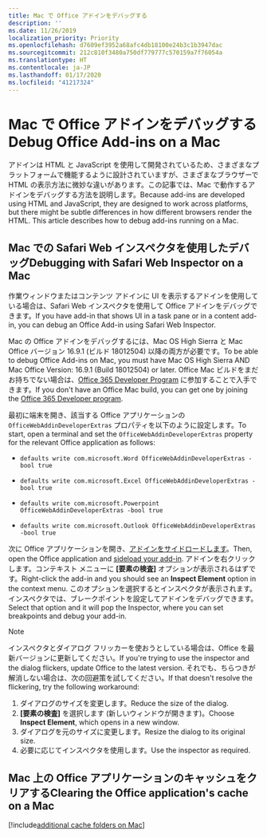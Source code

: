```yaml
---
title: Mac で Office アドインをデバッグする
description: ''
ms.date: 11/26/2019
localization_priority: Priority
ms.openlocfilehash: d7609ef3952a68afc4db18100e24b3c1b3947dac
ms.sourcegitcommit: 212c810f3480a750df779777c570159a7f76054a
ms.translationtype: HT
ms.contentlocale: ja-JP
ms.lasthandoff: 01/17/2020
ms.locfileid: "41217324"
---
```

# <a name="debug-office-add-ins-on-a-mac"></a><span data-ttu-id="15340-102">Mac で Office アドインをデバッグする</span><span class="sxs-lookup"><span data-stu-id="15340-102">Debug Office Add-ins on a Mac</span></span>

<span data-ttu-id="15340-p101">アドインは HTML と JavaScript を使用して開発されているため、さまざまなプラットフォームで機能するように設計されていますが、さまざまなブラウザーで HTML の表示方法に微妙な違いがあります。この記事では、Mac で動作するアドインをデバッグする方法を説明します。</span><span class="sxs-lookup"><span data-stu-id="15340-p101">Because add-ins are developed using HTML and JavaScript, they are designed to work across platforms, but there might be subtle differences in how different browsers render the HTML. This article describes how to debug add-ins running on a Mac.</span></span>

## <a name="debugging-with-safari-web-inspector-on-a-mac"></a><span data-ttu-id="15340-105">Mac での Safari Web インスペクタを使用したデバッグ</span><span class="sxs-lookup"><span data-stu-id="15340-105">Debugging with Safari Web Inspector on a Mac</span></span>

<span data-ttu-id="15340-106">作業ウィンドウまたはコンテンツ アドインに UI を表示するアドインを使用している場合は、Safari Web インスペクタを使用して Office アドインをデバッグできます。</span><span class="sxs-lookup"><span data-stu-id="15340-106">If you have add-in that shows UI in a task pane or in a content add-in, you can debug an Office Add-in using Safari Web Inspector.</span></span>

<span data-ttu-id="15340-107">Mac の Office アドインをデバッグするには、Mac OS High Sierra と Mac Office バージョン 16.9.1 (ビルド 18012504) 以降の両方が必要です。</span><span class="sxs-lookup"><span data-stu-id="15340-107">To be able to debug Office Add-ins on Mac, you must have Mac OS High Sierra AND Mac Office Version: 16.9.1 (Build 18012504) or later.</span></span> <span data-ttu-id="15340-108">Office Mac ビルドをまだお持ちでない場合は、[Office 365 Developer Program](https://developer.microsoft.com/office/dev-program) に参加することで入手できます。</span><span class="sxs-lookup"><span data-stu-id="15340-108">If you don't have an Office Mac build, you can get one by joining the [Office 365 Developer program](https://developer.microsoft.com/office/dev-program).</span></span>

<span data-ttu-id="15340-109">最初に端末を開き、該当する Office アプリケーションの `OfficeWebAddinDeveloperExtras` プロパティを以下のように設定します。</span><span class="sxs-lookup"><span data-stu-id="15340-109">To start, open a terminal and set the `OfficeWebAddinDeveloperExtras` property for the relevant Office application as follows:</span></span>

- `defaults write com.microsoft.Word OfficeWebAddinDeveloperExtras -bool true`

- `defaults write com.microsoft.Excel OfficeWebAddinDeveloperExtras -bool true`

- `defaults write com.microsoft.Powerpoint OfficeWebAddinDeveloperExtras -bool true`

- `defaults write com.microsoft.Outlook OfficeWebAddinDeveloperExtras -bool true`

<span data-ttu-id="15340-110">次に Office アプリケーションを開き、[アドインをサイドロードします](sideload-an-office-add-in-on-ipad-and-mac.md)。</span><span class="sxs-lookup"><span data-stu-id="15340-110">Then, open the Office application and [sideload your add-in](sideload-an-office-add-in-on-ipad-and-mac.md).</span></span> <span data-ttu-id="15340-111">アドインを右クリックします。コンテキスト メニューに **[要素の検査]** オプションが表示されるはずです。</span><span class="sxs-lookup"><span data-stu-id="15340-111">Right-click the add-in and you should see an **Inspect Element** option in the context menu.</span></span> <span data-ttu-id="15340-112">このオプションを選択するとインスペクタが表示されます。インスペクタでは、ブレークポイントを設定してアドインをデバッグできます。</span><span class="sxs-lookup"><span data-stu-id="15340-112">Select that option and it will pop the Inspector, where you can set breakpoints and debug your add-in.</span></span>

> [!NOTE]
> <span data-ttu-id="15340-113">インスペクタとダイアログ フリッカーを使おうとしている場合は、Office を最新バージョンに更新してください。</span><span class="sxs-lookup"><span data-stu-id="15340-113">If you're trying to use the inspector and the dialog flickers, update Office to the latest version.</span></span> <span data-ttu-id="15340-114">それでも、ちらつきが解消しない場合は、次の回避策を試してください。</span><span class="sxs-lookup"><span data-stu-id="15340-114">If that doesn't resolve the flickering, try the following workaround:</span></span>
> 1. <span data-ttu-id="15340-115">ダイアログのサイズを変更します。</span><span class="sxs-lookup"><span data-stu-id="15340-115">Reduce the size of the dialog.</span></span>
> 2. <span data-ttu-id="15340-116">**[要素の検査]** を選択します (新しいウィンドウが開きます)。</span><span class="sxs-lookup"><span data-stu-id="15340-116">Choose **Inspect Element**, which opens in a new window.</span></span>
> 3. <span data-ttu-id="15340-117">ダイアログを元のサイズに変更します。</span><span class="sxs-lookup"><span data-stu-id="15340-117">Resize the dialog to its original size.</span></span>
> 4. <span data-ttu-id="15340-118">必要に応じてインスペクタを使用します。</span><span class="sxs-lookup"><span data-stu-id="15340-118">Use the inspector as required.</span></span>

## <a name="clearing-the-office-applications-cache-on-a-mac"></a><span data-ttu-id="15340-119">Mac 上の Office アプリケーションのキャッシュをクリアする</span><span class="sxs-lookup"><span data-stu-id="15340-119">Clearing the Office application's cache on a Mac</span></span>

[!include[additional cache folders on Mac](../includes/mac-cache-folders.md)]
